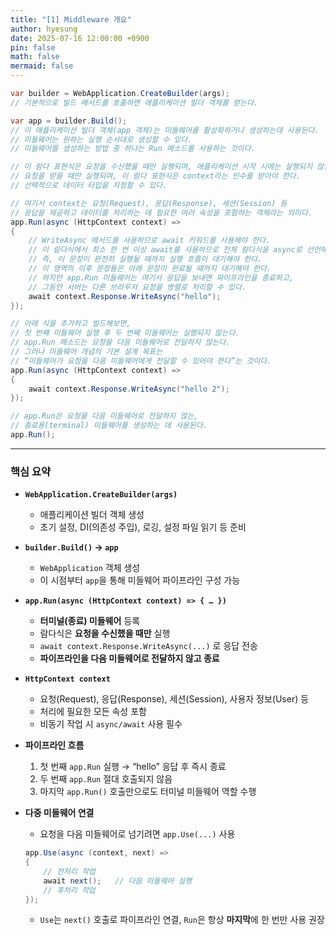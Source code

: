 ```yaml
---
title: "[1] Middleware 개요"
author: hyesung
date: 2025-07-16 12:00:00 +0900
pin: false
math: false
mermaid: false
---
```


```csharp
var builder = WebApplication.CreateBuilder(args);
// 기본적으로 빌드 메서드를 호출하면 애플리케이션 빌더 객체를 얻는다.

var app = builder.Build();
// 이 애플리케이션 빌더 객체(app 객체)는 미들웨어를 활성화하거나 생성하는데 사용된다.
// 미들웨어는 원하는 실행 순서대로 생성할 수 있다.
// 미들웨어를 생성하는 방법 중 하나는 Run 메소드를 사용하는 것이다.

// 이 람다 표현식은 요청을 수신했을 때만 실행되며, 애플리케이션 시작 시에는 실행되지 않는다.
// 요청을 받을 때만 실행되며, 이 람다 표현식은 context라는 인수를 받아야 한다.
// 선택적으로 데이터 타입을 지정할 수 있다.

// 여기서 context는 요청(Request), 응답(Response), 세션(Session) 등
// 응답을 제공하고 데이터를 처리하는 데 필요한 여러 속성을 포함하는 객체라는 의미다.
app.Run(async (HttpContext context) =>
{
    // WriteAsync 메서드를 사용하므로 await 키워드를 사용해야 한다.
    // 이 람다식에서 최소 한 번 이상 await를 사용하므로 전체 람다식을 async로 선언해야 한다.
    // 즉, 이 문장이 완전히 실행될 때까지 실행 흐름이 대기해야 한다.
    // 이 영역의 이후 문장들은 아래 문장이 완료될 때까지 대기해야 한다.
    // 하지만 app.Run 미들웨어는 여기서 응답을 보내면 파이프라인을 종료하고,
    // 그동안 서버는 다른 브라우저 요청을 병렬로 처리할 수 있다.
    await context.Response.WriteAsync("hello");
});

// 아래 식을 추가하고 빌드해보면,
// 첫 번째 미들웨어 실행 후 두 번째 미들웨어는 실행되지 않는다.
// app.Run 메소드는 요청을 다음 미들웨어로 전달하지 않는다.
// 그러나 미들웨어 개념의 기본 설계 목표는
// “미들웨어가 요청을 다음 미들웨어에게 전달할 수 있어야 한다”는 것이다.
app.Run(async (HttpContext context) =>
{
    await context.Response.WriteAsync("hello 2");
});

// app.Run은 요청을 다음 미들웨어로 전달하지 않는,
// 종료용(terminal) 미들웨어를 생성하는 데 사용된다.
app.Run();
```

---

### 핵심 요약

* **`WebApplication.CreateBuilder(args)`**

  * 애플리케이션 빌더 객체 생성
  * 초기 설정, DI(의존성 주입), 로깅, 설정 파일 읽기 등 준비

* **`builder.Build()` → `app`**

  * `WebApplication` 객체 생성
  * 이 시점부터 `app`을 통해 미들웨어 파이프라인 구성 가능

* **`app.Run(async (HttpContext context) => { … })`**

  * **터미널(종료) 미들웨어** 등록
  * 람다식은 **요청을 수신했을 때만** 실행
  * `await context.Response.WriteAsync(...)` 로 응답 전송
  * **파이프라인을 다음 미들웨어로 전달하지 않고 종료**

* **`HttpContext context`**

  * 요청(Request), 응답(Response), 세션(Session), 사용자 정보(User) 등
  * 처리에 필요한 모든 속성 포함
  * 비동기 작업 시 `async/await` 사용 필수

* **파이프라인 흐름**

  1. 첫 번째 `app.Run` 실행 → “hello” 응답 후 즉시 종료
  2. 두 번째 `app.Run` 절대 호출되지 않음
  3. 마지막 `app.Run()` 호출만으로도 터미널 미들웨어 역할 수행

* **다중 미들웨어 연결**

  * 요청을 다음 미들웨어로 넘기려면 `app.Use(...)` 사용

  ```csharp
  app.Use(async (context, next) =>
  {
      // 전처리 작업
      await next();   // 다음 미들웨어 실행
      // 후처리 작업
  });
  ```

  * `Use`는 `next()` 호출로 파이프라인 연결, `Run`은 항상 **마지막**에 한 번만 사용 권장

